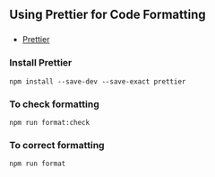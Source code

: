 ## Using Prettier for Code Formatting

###

- [Prettier](https://prettier.io/)

### Install Prettier

`npm install --save-dev --save-exact prettier`

### To check formatting

`npm run format:check`

### To correct formatting

`npm run format`
